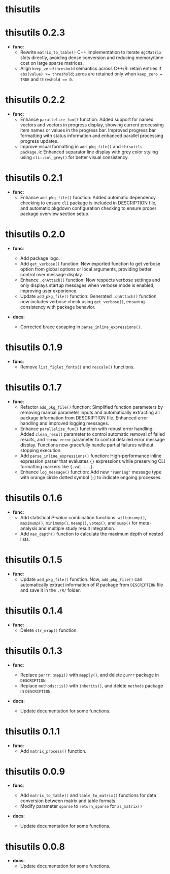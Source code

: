 # thisutils

# thisutils 0.2.3

* **func**:
  * Rewrite `matrix_to_table()` C++ implementation to iterate `dgCMatrix` slots directly, avoiding dense conversion and reducing memory/time cost on large sparse matrices.
  * Align `keep_zero`/`threshold` semantics across C++/R: retain entries if `abs(value) >= threshold`; zeros are retained only when `keep_zero = TRUE` and `threshold == 0`.

# thisutils 0.2.2

* **func**:
  * Enhance `parallelize_fun()` function: Added support for named vectors and vectors in progress display, showing current processing item names or values in the progress bar. Improved progress bar formatting with status information and enhanced parallel processing progress updates.
  * Improve visual formatting in `add_pkg_file()` and `thisutils-package.R`: Enhanced separator line display with grey color styling using `cli::col_grey()` for better visual consistency.

# thisutils 0.2.1

* **func**:
  * Enhance `add_pkg_file()` function: Added automatic dependency checking to ensure `cli` package is included in DESCRIPTION file, and automatic pkgdown configuration checking to ensure proper package overview section setup.

# thisutils 0.2.0

* **func**:
  * Add package logo.
  * Add `get_verbose()` function: New exported function to get verbose option from global options or local arguments, providing better control over message display.
  * Enhance `.onAttach()` function: Now respects verbose settings and only displays startup messages when verbose mode is enabled, improving user experience.
  * Update `add_pkg_file()` function: Generated `.onAttach()` function now includes verbose check using `get_verbose()`, ensuring consistency with package behavior.

* **docs**:
  * Corrected brace escaping in `parse_inline_expressions()`.

# thisutils 0.1.9

* **func**:
  * Remove `list_figlet_fonts()` and `rescale()` functions.

# thisutils 0.1.7

* **func**:
  * Refactor `add_pkg_file()` function: Simplified function parameters by removing manual parameter inputs and automatically extracting all package information from DESCRIPTION file. Enhanced error handling and improved logging messages.
  * Enhance `parallelize_fun()` function with robust error handling: Added `clean_result` parameter to control automatic removal of failed results, and `throw_error` parameter to control detailed error message display. Functions now gracefully handle partial failures without stopping execution.
  * Add `parse_inline_expressions()` function: High-performance inline expression parser that evaluates `{}` expressions while preserving CLI formatting markers like `{.val ...}`.
  * Enhance `log_message()` function: Add new `"running"` message type with orange circle dotted symbol (`◌`) to indicate ongoing processes.

# thisutils 0.1.6

* **func**:
  * Add statistical *P-value* combination functions: `wilkinsonp()`, `maximump()`, `minimump()`, `meanp()`, `votep()`, and `sump()` for meta-analysis and multiple study result integration.
  * Add `max_depth()` function to calculate the maximum depth of nested lists.

# thisutils 0.1.5

* **func**:
  * Update `add_pkg_file()` function. Now, `add_pkg_file()` can automatically extract information of *R* package from `DESCRIPTION` file and save it in the `./R/` folder.

# thisutils 0.1.4

* **func**:
  * Delete `str_wrap()` function.

# thisutils 0.1.3

* **func**:
  * Replace `purrr::map2()` with `mapply()`, and delete `purrr` package in `DESCRIPTION`.
  * Replace `methods::is()` with `inherits()`, and delete `methods` package in `DESCRIPTION`.

* **docs**:
  * Update documentation for some functions.

# thisutils 0.1.1

* **func**:
  * Add `matrix_process()` function.

# thisutils 0.0.9

* **func**:
  * Add `matrix_to_table()` and `table_to_matrix()` functions for data conversion between matrix and table formats.
  * Modify parameter `sparse` to `return_sparse` for `as_matrix()`

* **docs**:
  * Update documentation for some functions.

# thisutils 0.0.8

* **docs**:
  * Update documentation for some functions.
